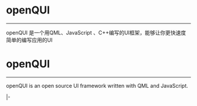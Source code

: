 openQUI
=======
***
openQUI 是一个用QML、JavaScript 、C++编写的UI框架，能够让你更快速度简单的编写应用的UI




openQUI
=======
***
openQUI is an open source UI framework written with QML and JavaScript.

|-
